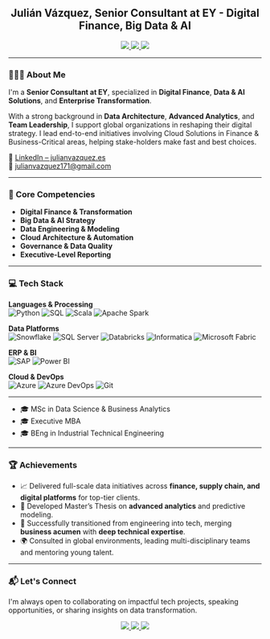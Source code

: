 <h2 align="center">Julián Vázquez, Senior Consultant at EY - Digital Finance, Big Data & AI </h2>

<p align="center">
  <a href="https://www.linkedin.com/in/julianvazquez-sampedro/">
    <img src="https://img.shields.io/badge/-LinkedIn-0077B5?style=flat&logo=Linkedin&logoColor=white" />
  </a>
  <a href="mailto:julianvazquez171@gmail.com">
    <img src="https://img.shields.io/badge/-Email-D14836?style=flat&logo=Gmail&logoColor=white" />
  </a>
  <a href="https://www.julianvazquez.es/">
    <img src="https://img.shields.io/badge/-Portfolio-3423A6?style=flat&logo=Google-Chrome&logoColor=white" />
  </a>
</p>

---

### 👨🏻‍💼 About Me

I'm a **Senior Consultant at EY**, specialized in **Digital Finance**, **Data & AI Solutions**, and **Enterprise Transformation**.

With a strong background in **Data Architecture**, **Advanced Analytics**, and **Team Leadership**, I support global organizations in reshaping their digital strategy.
I lead end-to-end initiatives involving Cloud Solutions in Finance & Business-Critical areas, helping stake-holders make fast and best choices.

📄 [LinkedIn – julianvazquez.es](https://www.linkedin.com/in/julianvazquez-sampedro/)  
📩 [julianvazquez171@gmail.com](mailto:julianvazquez171@gmail.com)

---

### 🚀 Core Competencies

- **Digital Finance & Transformation**
- **Big Data & AI Strategy**
- **Data Engineering & Modeling**
- **Cloud Architecture & Automation**
- **Governance & Data Quality**
- **Executive-Level Reporting**

---

### 💻 Tech Stack

**Languages & Processing**  
![Python](https://img.shields.io/badge/python-3670A0?style=for-the-badge&logo=python&logoColor=ffdd54)
![SQL](https://img.shields.io/badge/sql-%2300758F.svg?style=for-the-badge&logo=postgresql&logoColor=white)
![Scala](https://img.shields.io/badge/scala-%23DC322F.svg?style=for-the-badge&logo=scala&logoColor=white)
![Apache Spark](https://img.shields.io/badge/Apache%20Spark-E25A1C.svg?style=for-the-badge&logo=apachespark&logoColor=white)

**Data Platforms**  
![Snowflake](https://img.shields.io/badge/snowflake-%23EDF3FA.svg?style=for-the-badge&logo=snowflake&logoColor=blue)
![SQL Server](https://img.shields.io/badge/sql%20server-%23CC2927.svg?style=for-the-badge&logo=microsoftsqlserver&logoColor=white)
![Databricks](https://img.shields.io/badge/databricks-%23FF3621.svg?style=for-the-badge&logo=databricks&logoColor=white)
![Informatica](https://img.shields.io/badge/informatica-%23F89D2A.svg?style=for-the-badge&logo=infura&logoColor=white)
![Microsoft Fabric](https://img.shields.io/badge/Microsoft%20Fabric-0078D4?style=for-the-badge&logo=microsoft&logoColor=white)

**ERP & BI**  
![SAP](https://img.shields.io/badge/SAP-0FAAFF?style=for-the-badge&logo=sap&logoColor=white)
![Power BI](https://img.shields.io/badge/power%20bi-F2C811?style=for-the-badge&logo=powerbi&logoColor=black)

**Cloud & DevOps**  
![Azure](https://img.shields.io/badge/azure-%230072C6.svg?style=for-the-badge&logo=microsoftazure&logoColor=white)
![Azure DevOps](https://img.shields.io/badge/azure%20devops-%230072C6.svg?style=for-the-badge&logo=azuredevops&logoColor=white)
![Git](https://img.shields.io/badge/git-%23F05033.svg?style=for-the-badge&logo=git&logoColor=white)

---

- 🎓 MSc in Data Science & Business Analytics  
- 🎓 Executive MBA  
- 🎓 BEng in Industrial Technical Engineering

---

### 🏆 Achievements

- 📈 Delivered full-scale data initiatives across **finance, supply chain, and digital platforms** for top-tier clients.  
- 🧠 Developed Master’s Thesis on **advanced analytics** and predictive modeling.  
- 🔁 Successfully transitioned from engineering into tech, merging **business acumen** with **deep technical expertise**.  
- 🌍 Consulted in global environments, leading multi-disciplinary teams and mentoring young talent.

---

### 📬 Let's Connect

I'm always open to collaborating on impactful tech projects, speaking opportunities, or sharing insights on data transformation.

<p align="center">
  <a href="https://www.linkedin.com/in/julianvazquez-sampedro/">
    <img src="https://img.shields.io/badge/-LinkedIn-0077B5?style=for-the-badge&logo=linkedin&logoColor=white" />
  </a>
  <a href="mailto:julianvazquez171@gmail.com">
    <img src="https://img.shields.io/badge/-Email-D14836?style=for-the-badge&logo=Gmail&logoColor=white" />
  </a>
  <a href="https://www.julianvazquez.es/">
    <img src="https://img.shields.io/badge/-Portfolio-3423A6?style=for-the-badge&logo=Google-Chrome&logoColor=white" />
  </a>
</p>
